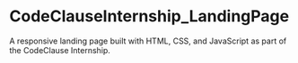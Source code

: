 # CodeClauseInternship_LandingPage
A responsive landing page built with HTML, CSS, and JavaScript as part of the CodeClause Internship.
